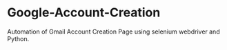 # Google-Account-Creation
Automation of Gmail Account Creation Page using selenium webdriver and Python.
